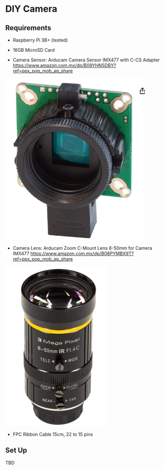 # DIY Camera

## Requirements

- Raspberry Pi 3B+ (tested)

- 16GB MicroSD Card

- Camera Sensor: Arducam Camera Sensor IMX477 with C-CS Adapter https://www.amazon.com.mx/dp/B09YHN5DBY?ref=ppx_pop_mob_ap_share

![img](./res/1.png)

- Camera Lens: Arducam Zoom C-Mount Lens 8-50mm for Camera IMX477 https://www.amazon.com.mx/dp/B08PYMBX9T?ref=ppx_pop_mob_ap_share

![img](./res/2.png)

- FPC Ribbon Cable 15cm, 22 to 15 pins

## Set Up

TBD
